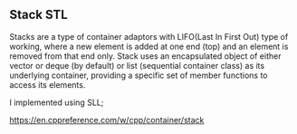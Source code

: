 ## Stack STL ##

Stacks are a type of container adaptors with LIFO(Last In First Out) type of working, where a new element is added at one end (top)
 and an element is removed from that end only.  Stack uses an encapsulated object of either vector or deque (by default) or
 list (sequential container class) as its underlying container, providing a specific set of member functions to access its elements. 

I implemented using SLL;

https://en.cppreference.com/w/cpp/container/stack
